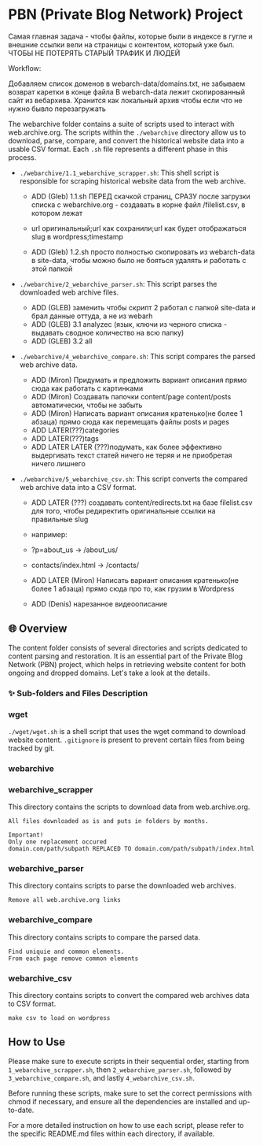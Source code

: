# PBN (Private Blog Network) Project

Самая главная задача - чтобы файлы, которые были в индексе в гугле и внешние ссылки вели на страницы с контентом, который уже был. ЧТОБЫ НЕ ПОТЕРЯТЬ СТАРЫЙ ТРАФИК И ЛЮДЕЙ

Workflow:


Добавляем список доменов в webarch-data/domains.txt, не забываем возврат каретки в конце файла
В webarch-data лежит скопированный сайт из вебархива. Хранится как локальный архив чтобы если что не нужно бывло перезагружать

The webarchive folder contains a suite of scripts used to interact with web.archive.org. The scripts within the `./webarchive` directory allow us to download, parse, compare, and convert the historical website data into a usable CSV format. Each `.sh` file represents a different phase in this process.

- `./webarchive/1.1_webarchive_scrapper.sh`: This shell script is responsible for scraping historical website data from the web archive.
    - ADD (Gleb) 1.1.sh ПЕРЕД скачкой страниц, СРАЗУ после загрузки списка с webarchive.org - создавать в корне файл /filelist.csv, в котором лежат
    - url оригинальный;url как сохранили;url как будет отображаться slug в wordpress;timestamp



    - ADD (Gleb) 1.2.sh просто полностью скопировать из  webarch-data в site-data, чтобы можно было не бояться удалять и работать с этой папкой
- `./webarchive/2_webarchive_parser.sh`: This script parses the downloaded web archive files.
    - ADD (GLEB) заменить чтобы скрипт 2 работал с папкой site-data и брал данные оттуда, а не из webarh
    - ADD (GLEB) 3.1 analyzec (язык, ключи из черного списка - выдавать сводное количество на всю папку)
    - ADD (GLEB) 3.2 all
- `./webarchive/4_webarchive_compare.sh`: This script compares the parsed web archive data.
    - ADD (Miron) Придумать и предложить вариант описания прямо сюда как работать с картинками
    - ADD (Miron) Создавать папочки content/page content/posts автоматически, чтобы не забыть
    - ADD (Miron) Написать вариант описания кратенько(не более 1 абзаца) прямо сюда как перемещать файлы posts и pages
    - ADD LATER(???)categories
    - ADD LATER(???)tags
    - ADD LATER LATER (???)подумать, как более эффективно выдергивать текст статей ничего не теряя и не приобретая ничего лишнего

- `./webarchive/5_webarchive_csv.sh`: This script converts the compared web archive data into a CSV format.
    - ADD LATER (???) создавать content/redirects.txt на базе filelist.csv для того, чтобы редиректить оригинальные ссылки на правильные slug
    - например:
    - ?p=about_us -> /about_us/
    - contacts/index.html -> /contacts/

    - ADD LATER (Miron) Написать вариант описания кратенько(не более 1 абзаца) прямо сюда про то, как грузим в Wordpress
    - ADD (Denis) нарезанное видеоописание


## 🌐 Overview
The content folder consists of several directories and scripts dedicated to content parsing and restoration. It is an essential part of the Private Blog Network (PBN) project, which helps in retrieving website content for both ongoing and dropped domains. Let's take a look at the details.

### ✨  Sub-folders and Files Description

### wget
`./wget/wget.sh` is a shell script that uses the wget command to download website content. `.gitignore` is present to prevent certain files from being tracked by git.

### webarchive



### webarchive_scrapper

This directory contains the scripts to download data from web.archive.org. 

```
All files downloaded as is and puts in folders by months.

Important!
Only one replacement occured
domain.com/path/subpath REPLACED TO domain.com/path/subpath/index.html
```

### webarchive_parser

This directory contains scripts to parse the downloaded web archives. 
```
Remove all web.archive.org links
```


### webarchive_compare

This directory contains scripts to compare the parsed data. 

```
Find uniquie and common elements.
From each page remove common elements
```



### webarchive_csv

This directory contains scripts to convert the compared web archives data to CSV format.

```
make csv to load on wordpress
```


## How to Use

Please make sure to execute scripts in their sequential order, starting from `1_webarchive_scrapper.sh`, then `2_webarchive_parser.sh`, followed by `3_webarchive_compare.sh`, and lastly `4_webarchive_csv.sh`.

Before running these scripts, make sure to set the correct permissions with chmod if necessary, and ensure all the dependencies are installed and up-to-date. 

For a more detailed instruction on how to use each script, please refer to the specific README.md files within each directory, if available.
